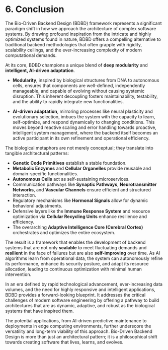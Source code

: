 # 6. Conclusion

The Bio-Driven Backend Design (BDBD) framework represents a significant paradigm shift in how we approach the architecture of complex software systems. By drawing profound inspiration from the intricate and highly optimized systems found in nature, BDBD offers a compelling alternative to traditional backend methodologies that often grapple with rigidity, scalability ceilings, and the ever-increasing complexity of modern computational demands.

At its core, BDBD champions a unique blend of **deep modularity** and **intelligent, AI-driven adaptation**.

*   **Modularity**, inspired by biological structures from DNA to autonomous cells, ensures that components are well-defined, independently manageable, and capable of evolving without causing systemic disruption. This inherent decoupling fosters maintainability, testability, and the ability to rapidly integrate new functionalities.

*   **AI-driven adaptation**, mirroring processes like neural plasticity and evolutionary selection, imbues the system with the capacity to learn, self-optimize, and respond dynamically to changing conditions. This moves beyond reactive scaling and error handling towards proactive, intelligent system management, where the backend itself becomes an active participant in its own refinement and operational efficiency.

The biological metaphors are not merely conceptual; they translate into tangible architectural patterns:

*   **Genetic Code Primitives** establish a stable foundation.
*   **Metabolic Enzymes** and **Cellular Organelles** provide reusable and domain-specific functionalities.
*   **Autonomous Cells** act as self-sustaining microservices.
*   Communication pathways like **Synaptic Pathways**, **Neurotransmitter Networks**, and **Vascular Channels** ensure efficient and structured interaction.
*   Regulatory mechanisms like **Hormonal Signals** allow for dynamic behavioral adjustments.
*   Defensive layers like the **Immune Response System** and resource optimization via **Cellular Recycling Units** enhance resilience and efficiency.
*   The overarching **Adaptive Intelligence Core (Cerebral Cortex)** orchestrates and optimizes the entire ecosystem.

The result is a framework that enables the development of backend systems that are not only **scalable** to meet fluctuating demands and **resilient** in the face of failures but are also **self-improving** over time. As AI algorithms learn from operational data, the system can autonomously refine its performance, enhance its security posture, and adapt its resource allocation, leading to continuous optimization with minimal human intervention.

In an era defined by rapid technological advancement, ever-increasing data volumes, and the need for highly responsive and intelligent applications, BDBD provides a forward-looking blueprint. It addresses the critical challenges of modern software engineering by offering a pathway to build architectures that are as dynamic, adaptive, and robust as the biological systems that have inspired them.

The potential applications, from AI-driven predictive maintenance to deployments in edge computing environments, further underscore the versatility and long-term viability of this approach. Bio-Driven Backend Design is more than just an architectural pattern; it is a philosophical shift towards creating software that lives, learns, and evolves.